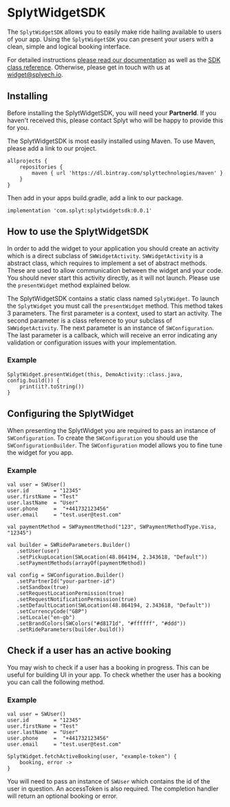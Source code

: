 # SplytWidgetSDK

The `SplytWidgetSDK` allows you to easily make ride hailing available to users of your app. Using the `SplytWidgetSDK` you can present your users with a clean, simple and logical booking interface.

For detailed instructions [please read our documentation](https://developer.splytech.io/widget/) as well as the [SDK class reference](https://developer.splytech.io/widget/android/index.html). Otherwise, please get in touch with us at [widget@splyech.io](mailto:widget@splytech.io).

## Installing

Before installing the SplytWidgetSDK, you will need your **PartnerId**.  If you haven't received this, please contact Splyt who will be happy to provide this for you.  

The SplytWidgetSDK is most easily installed using Maven.  To use Maven, please add a link to our project.

```
allprojects {
    repositories {
        maven { url 'https://dl.bintray.com/splyttechnologies/maven' }
    }
}
```

Then add in your apps build.gradle, add a link to our package.

```
implementation 'com.splyt:splytwidgetsdk:0.0.1'
```

## How to use the SplytWidgetSDK

In order to add the widget to your application you should create an activity which is a direct subclass of `SWWidgetActivity`.  `SWWidgetActivity` is a abstract class, which requires to implement a set of abstract methods.  These are used to allow communication between the widget and your code. You should never start this activity directly, as it will not launch.  Please use the `presentWidget` method explained below.

The SplytWidgetSDK contains a static class named `SplytWidget`.  To launch the `SplytWidget` you must call the `presentWidget` method.  This method takes 3 parameters.  The first parameter is a context, used to start an activity.  The second parameter is a class reference to your subclass of `SWWidgetActivity`.  The next parameter is an instance of `SWConfiguration`.  The last parameter is a callback, which will receive an error indicating any validation or configuration issues with your implementation.

### Example

```
SplytWidget.presentWidget(this, DemoActivity::class.java, config.build()) {
    print(it?.toString())
}
```

## Configuring the SplytWidget

When presenting the SplytWidget you are required to pass an instance of `SWConfiguration`. To create the `SWConfiguration` you should use the `SWConfigurationBuilder`.  The `SWConfiguration` model allows you to fine tune the widget for you app.

### Example

```
val user = SWUser()
user.id        = "12345"
user.firstName = "Test"
user.lastName  = "User"
user.phone     =  "+441732123456"
user.email     = "test.user@test.com"

val paymentMethod = SWPaymentMethod("123", SWPaymentMethodType.Visa, "12345")

val builder = SWRideParameters.Builder()
   .setUser(user)
   .setPickupLocation(SWLocation(48.864194, 2.343618, "Default"))
   .setPaymentMethods(arrayOf(paymentMethod))

val config = SWConfiguration.Builder()
   .setPartnerId("your-partner-id")
   .setSandbox(true)
   .setRequestLocationPermission(true)
   .setRequestNotificationPermission(true)
   .setDefaultLocation(SWLocation(48.864194, 2.343618, "Default"))
   .setCurrencyCode("GBP")
   .setLocale("en-gb")
   .setBrandColors(SWColors("#d8171d", "#ffffff", "#ddd"))
   .setRideParameters(builder.build())
```

## Check if a user has an active booking

You may wish to check if a user has a booking in progress.  This can be useful for building UI in your app.  To check whether the user has a booking you can call the following method.

### Example

```
val user = SWUser()
user.id        = "12345"
user.firstName = "Test"
user.lastName  = "User"
user.phone     =  "+441732123456"
user.email     = "test.user@test.com"

SplytWidget.fetchActiveBooking(user, "example-token") {
    booking, error ->
}
```

You will need to pass an instance of `SWUser` which contains the id of the user in question.  An accessToken is also required.  The completion handler will return an optional booking or error.
